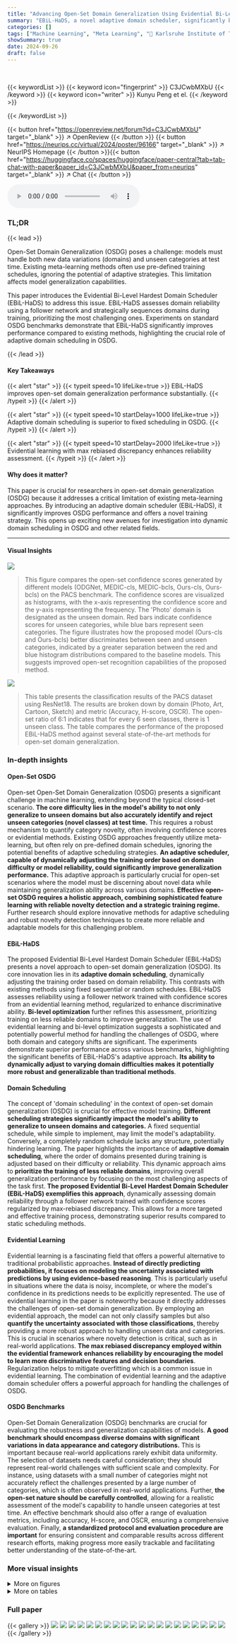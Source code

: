 ```yaml
---
title: "Advancing Open-Set Domain Generalization Using Evidential Bi-Level Hardest Domain Scheduler"
summary: "EBiL-HaDS, a novel adaptive domain scheduler, significantly boosts open-set domain generalization by strategically sequencing training domains based on model reliability assessments."
categories: []
tags: ["Machine Learning", "Meta Learning", "🏢 Karlsruhe Institute of Technology",]
showSummary: true
date: 2024-09-26
draft: false
---
```


<br>

{{< keywordList >}}
{{< keyword icon="fingerprint" >}} C3JCwbMXbU {{< /keyword >}}
{{< keyword icon="writer" >}} Kunyu Peng et el. {{< /keyword >}}
 
{{< /keywordList >}}

{{< button href="https://openreview.net/forum?id=C3JCwbMXbU" target="_blank" >}}
↗ OpenReview
{{< /button >}}
{{< button href="https://neurips.cc/virtual/2024/poster/96166" target="_blank" >}}
↗ NeurIPS Homepage
{{< /button >}}{{< button href="https://huggingface.co/spaces/huggingface/paper-central?tab=tab-chat-with-paper&paper_id=C3JCwbMXbU&paper_from=neurips" target="_blank" >}}
↗ Chat
{{< /button >}}



<audio controls>
    <source src="https://ai-paper-reviewer.com/C3JCwbMXbU/podcast.wav" type="audio/wav">
    Your browser does not support the audio element.
</audio>


### TL;DR


{{< lead >}}

Open-Set Domain Generalization (OSDG) poses a challenge: models must handle both new data variations (domains) and unseen categories at test time. Existing meta-learning methods often use pre-defined training schedules, ignoring the potential of adaptive strategies. This limitation affects model generalization capabilities.  

This paper introduces the Evidential Bi-Level Hardest Domain Scheduler (EBiL-HaDS) to address this issue. EBiL-HaDS assesses domain reliability using a follower network and strategically sequences domains during training, prioritizing the most challenging ones. Experiments on standard OSDG benchmarks demonstrate that EBiL-HaDS significantly improves performance compared to existing methods, highlighting the crucial role of adaptive domain scheduling in OSDG.

{{< /lead >}}


#### Key Takeaways

{{< alert "star" >}}
{{< typeit speed=10 lifeLike=true >}} EBiL-HaDS improves open-set domain generalization performance substantially. {{< /typeit >}}
{{< /alert >}}

{{< alert "star" >}}
{{< typeit speed=10 startDelay=1000 lifeLike=true >}} Adaptive domain scheduling is superior to fixed scheduling in OSDG. {{< /typeit >}}
{{< /alert >}}

{{< alert "star" >}}
{{< typeit speed=10 startDelay=2000 lifeLike=true >}} Evidential learning with max rebiased discrepancy enhances reliability assessment. {{< /typeit >}}
{{< /alert >}}

#### Why does it matter?
This paper is crucial for researchers in open-set domain generalization (OSDG) because it addresses a critical limitation of existing meta-learning approaches. By introducing an adaptive domain scheduler (EBiL-HaDS), it significantly improves OSDG performance and offers a novel training strategy. This opens up exciting new avenues for investigation into dynamic domain scheduling in OSDG and other related fields.

------
#### Visual Insights



![](https://ai-paper-reviewer.com/C3JCwbMXbU/figures_8_1.jpg)

> This figure compares the open-set confidence scores generated by different models (ODGNet, MEDIC-cls, MEDIC-bcls, Ours-cls, Ours-bcls) on the PACS benchmark.  The confidence scores are visualized as histograms, with the x-axis representing the confidence score and the y-axis representing the frequency.  The 'Photo' domain is designated as the unseen domain.  Red bars indicate confidence scores for unseen categories, while blue bars represent seen categories. The figure illustrates how the proposed model (Ours-cls and Ours-bcls) better discriminates between seen and unseen categories, indicated by a greater separation between the red and blue histogram distributions compared to the baseline models.  This suggests improved open-set recognition capabilities of the proposed method.





![](https://ai-paper-reviewer.com/C3JCwbMXbU/tables_5_1.jpg)

> This table presents the classification results of the PACS dataset using ResNet18.  The results are broken down by domain (Photo, Art, Cartoon, Sketch) and metric (Accuracy, H-score, OSCR). The open-set ratio of 6:1 indicates that for every 6 seen classes, there is 1 unseen class.  The table compares the performance of the proposed EBiL-HaDS method against several state-of-the-art methods for open-set domain generalization.





### In-depth insights


#### Open-Set OSDG
Open-set Open-Set Domain Generalization (OSDG) presents a significant challenge in machine learning, extending beyond the typical closed-set scenario.  **The core difficulty lies in the model's ability to not only generalize to unseen domains but also accurately identify and reject unseen categories (novel classes) at test time.** This requires a robust mechanism to quantify category novelty, often involving confidence scores or evidential methods.  Existing OSDG approaches frequently utilize meta-learning, but often rely on pre-defined domain schedules, ignoring the potential benefits of adaptive scheduling strategies.  **An adaptive scheduler, capable of dynamically adjusting the training order based on domain difficulty or model reliability, could significantly improve generalization performance.**  This adaptive approach is particularly crucial for open-set scenarios where the model must be discerning about novel data while maintaining generalization ability across various domains.  **Effective open-set OSDG requires a holistic approach, combining sophisticated feature learning with reliable novelty detection and a strategic training regime.**  Further research should explore innovative methods for adaptive scheduling and robust novelty detection techniques to create more reliable and adaptable models for this challenging problem. 

#### EBiL-HaDS
The proposed Evidential Bi-Level Hardest Domain Scheduler (EBiL-HaDS) presents a novel approach to open-set domain generalization (OSDG).  Its core innovation lies in its **adaptive domain scheduling**, dynamically adjusting the training order based on domain reliability. This contrasts with existing methods using fixed sequential or random schedules.  EBiL-HaDS assesses reliability using a follower network trained with confidence scores from an evidential learning method, regularized to enhance discriminative ability.  **Bi-level optimization** further refines this assessment, prioritizing training on less reliable domains to improve generalization. The use of evidential learning and bi-level optimization suggests a sophisticated and potentially powerful method for handling the challenges of OSDG, where both domain and category shifts are significant. The experiments demonstrate superior performance across various benchmarks, highlighting the significant benefits of EBiL-HaDS's adaptive approach. **Its ability to dynamically adjust to varying domain difficulties makes it potentially more robust and generalizable than traditional methods**.

#### Domain Scheduling
The concept of 'domain scheduling' in the context of open-set domain generalization (OSDG) is crucial for effective model training.  **Different scheduling strategies significantly impact the model's ability to generalize to unseen domains and categories.**  A fixed sequential schedule, while simple to implement, may limit the model's adaptability. Conversely, a completely random schedule lacks any structure, potentially hindering learning.  The paper highlights the importance of **adaptive domain scheduling**, where the order of domains presented during training is adjusted based on their difficulty or reliability.  This dynamic approach aims to **prioritize the training of less reliable domains**, improving overall generalization performance by focusing on the most challenging aspects of the task first.  **The proposed Evidential Bi-Level Hardest Domain Scheduler (EBiL-HaDS) exemplifies this approach**, dynamically assessing domain reliability through a follower network trained with confidence scores regularized by max-rebiased discrepancy. This allows for a more targeted and effective training process, demonstrating superior results compared to static scheduling methods.

#### Evidential Learning
Evidential learning is a fascinating field that offers a powerful alternative to traditional probabilistic approaches.  **Instead of directly predicting probabilities, it focuses on modeling the uncertainty associated with predictions by using evidence-based reasoning**. This is particularly useful in situations where the data is noisy, incomplete, or where the model's confidence in its predictions needs to be explicitly represented.  The use of evidential learning in the paper is noteworthy because it directly addresses the challenges of open-set domain generalization.  By employing an evidential approach, the model can not only classify samples but also **quantify the uncertainty associated with those classifications**, thereby providing a more robust approach to handling unseen data and categories.  This is crucial in scenarios where novelty detection is critical, such as in real-world applications.  **The max rebiased discrepancy employed within the evidential framework enhances reliability by encouraging the model to learn more discriminative features and decision boundaries**.  Regularization helps to mitigate overfitting which is a common issue in evidential learning.  The combination of evidential learning and the adaptive domain scheduler offers a powerful approach for handling the challenges of OSDG.

#### OSDG Benchmarks
Open-Set Domain Generalization (OSDG) benchmarks are crucial for evaluating the robustness and generalization capabilities of models.  **A good benchmark should encompass diverse domains with significant variations in data appearance and category distributions.**  This is important because real-world applications rarely exhibit data uniformity.  The selection of datasets needs careful consideration; they should represent real-world challenges with sufficient scale and complexity. For instance, using datasets with a small number of categories might not accurately reflect the challenges presented by a large number of categories, which is often observed in real-world applications.   Further, **the open-set nature should be carefully controlled**, allowing for a realistic assessment of the model's capability to handle unseen categories at test time.  An effective benchmark should also offer a range of evaluation metrics, including accuracy, H-score, and OSCR, ensuring a comprehensive evaluation. Finally, **a standardized protocol and evaluation procedure are important** for ensuring consistent and comparable results across different research efforts, making progress more easily trackable and facilitating better understanding of the state-of-the-art.


### More visual insights

<details>
<summary>More on figures
</summary>


![](https://ai-paper-reviewer.com/C3JCwbMXbU/figures_8_2.jpg)

> This figure visualizes the embeddings generated by t-SNE for the PACS dataset using ResNet18.  It compares the results obtained using the MEDIC method and the proposed EBiL-HaDS method, showing the embeddings for both seen and unseen categories for two domains: 'photo' and 'art'. The visualization aims to demonstrate how the proposed EBiL-HaDS method improves the separability and compactness of embeddings for both seen and unseen categories in the latent space, enhancing the model's ability to distinguish between known and unknown categories.


![](https://ai-paper-reviewer.com/C3JCwbMXbU/figures_8_3.jpg)

> This supplementary figure shows the ablation study on the DigitsDG dataset with an open-set ratio of 6:4, focusing on different dataset partitions. It compares the close-set accuracy and OSCR (Open-Set Classification Rate) of both conventional and binary classification heads across various splits.  The figure illustrates the robustness and performance consistency of the proposed EBiL-HaDS method across different experimental settings and unseen class selections.


![](https://ai-paper-reviewer.com/C3JCwbMXbU/figures_18_1.jpg)

> This figure compares the open-set confidence scores obtained using different methods (ODGNet, MEDIC-cls, MEDIC-bcls, Ours-cls, Ours-bcls) on the PACS benchmark.  The focus is on the 'Photo' domain, treated as unseen.  Red data points represent samples from unseen categories, while blue represents seen categories. The figure illustrates how well each method can distinguish between seen and unseen categories by the confidence scores.  The goal is to show that the proposed method (Ours-cls and Ours-bcls) generates better separation between seen and unseen confidence scores.


![](https://ai-paper-reviewer.com/C3JCwbMXbU/figures_18_2.jpg)

> This figure compares the open-set confidence scores generated by different models (ODGNet, MEDIC-cls, MEDIC-bcls, Ours-cls, Ours-bcls) on the PACS benchmark.  The 'Photo' domain is considered the unseen domain in this comparison. The color coding helps distinguish between seen (blue) and unseen (red) categories, visually representing the models' ability to discriminate between known and novel classes under open-set conditions.  The histograms show the distribution of confidence scores.


![](https://ai-paper-reviewer.com/C3JCwbMXbU/figures_18_3.jpg)

> This figure compares the open-set confidence scores generated by different methods (ODGNet, MEDIC-cls, MEDIC-bcls, Ours-cls, Ours-bcls) on the PACS benchmark using ResNet18. The 'Photo' domain is treated as the unseen domain. Red color represents the unseen categories, while blue represents the seen categories. The figure visually demonstrates the effectiveness of the proposed method (Ours-cls and Ours-bcls) in distinguishing between seen and unseen categories, exhibiting higher confidence scores for seen categories and lower scores for unseen ones.


![](https://ai-paper-reviewer.com/C3JCwbMXbU/figures_18_4.jpg)

> This figure compares the open-set confidence scores generated by different methods (ODGNet, MEDIC-cls, MEDIC-bcls, Ours-cls, Ours-bcls) on the PACS benchmark using ResNet18. The 'Photo' domain is considered the unseen domain.  Red points represent unseen categories, while blue points represent seen categories. The visualization demonstrates the ability of the proposed method (Ours-cls, Ours-bcls) to produce more discriminative confidence scores, better separating seen and unseen categories.


![](https://ai-paper-reviewer.com/C3JCwbMXbU/figures_19_1.jpg)

> This figure compares the open-set confidence scores generated by different methods (ODGNet, MEDIC-cls, MEDIC-bcls, Ours-cls, Ours-bcls) on the PACS benchmark. The 'Photo' domain is designated as the unseen domain in this experiment. Red color denotes unseen categories, while blue denotes seen categories.  The figure visually demonstrates the ability of the proposed method (Ours-cls and Ours-bcls) to generate more discriminative confidence scores, particularly for the unseen categories, compared to the other methods.


![](https://ai-paper-reviewer.com/C3JCwbMXbU/figures_19_2.jpg)

> This supplementary figure shows the ablation study of different splits of the DigitsDG dataset with an open-set ratio of 6:4.  It compares the performance (close-set accuracy and OSCR) of different methods (ODGNet, MEDIC-cls, MEDIC-bcls, Ours-cls, Ours-bcls) across four datasets (MNIST, MNIST-m, SYN, SVHN) using two different sets of unseen classes: (a) and (b) show close-set accuracy when 0, 1, 2, 3 and 2, 3, 4, 5 are chosen as unseen classes respectively; (c) and (d) show the OSCR when 0, 1, 2, 3 and 2, 3, 4, 5 are chosen as unseen classes respectively. The figure demonstrates the robustness of the proposed EBiL-HaDS method across various unseen class selections.


![](https://ai-paper-reviewer.com/C3JCwbMXbU/figures_19_3.jpg)

> This figure compares the open-set confidence scores obtained using different methods (ODGNet, MEDIC-cls, MEDIC-bcls, Ours-cls, Ours-bcls) on the PACS benchmark.  The 'Photo' domain is treated as unseen, and the confidence scores are visualized to show the ability of each method to discriminate between seen and unseen categories. Red indicates unseen categories while blue indicates seen categories.


![](https://ai-paper-reviewer.com/C3JCwbMXbU/figures_19_4.jpg)

> This figure compares the open-set confidence scores generated by different models (ODGNet, MEDIC-cls, MEDIC-bcls, Ours-cls, Ours-bcls) on the PACS benchmark.  The 'Photo' domain is treated as the unseen domain during testing.  The x-axis represents the confidence scores, and the y-axis represents the frequency of those scores.  Red bars represent confidence scores for the unseen category (person), and blue bars represent the seen categories.  The figure visually demonstrates how well each model can distinguish between seen and unseen categories by comparing the overlap between the distributions of the confidence scores.


![](https://ai-paper-reviewer.com/C3JCwbMXbU/figures_20_1.jpg)

> This figure shows the validation and test accuracy curves for the proposed Evidential Bi-Level Hardest Domain Scheduler (EBiL-HaDS) and the baseline method, MEDIC, across multiple unseen domains in the DigitsDG dataset. The plot illustrates that EBiL-HaDS consistently outperforms MEDIC in terms of both validation and test accuracy across all the unseen domains, indicating the effectiveness of the proposed adaptive domain scheduler.


![](https://ai-paper-reviewer.com/C3JCwbMXbU/figures_20_2.jpg)

> This figure shows the validation and test accuracy curves for the MEDIC and EBiL-HaDS models during the meta-learning process.  The x-axis represents the evaluation step (every 100 epochs), and the y-axis shows the accuracy. The different colors represent different datasets (Mnist, Mnist-m, SYN, SVHN) used as unseen domains in the MnistDG benchmark.  It visualizes how the model's accuracy changes over time on both validation and test sets, demonstrating the impact of the proposed adaptive domain scheduler.


![](https://ai-paper-reviewer.com/C3JCwbMXbU/figures_20_3.jpg)

> This figure compares the open-set confidence scores obtained using different methods (ODGNet, MEDIC-cls, MEDIC-bcls, and the proposed EBiL-HaDS-cls and EBiL-HaDS-bcls) on the PACS benchmark.  The 'Photo' domain is designated as the unseen domain.  The histograms visualize the distribution of confidence scores for seen (blue) and unseen (red) categories. The goal is to illustrate the ability of each method to generate discriminative confidence scores that differentiate between seen and unseen categories, highlighting the superior performance of the proposed EBiL-HaDS approach.


![](https://ai-paper-reviewer.com/C3JCwbMXbU/figures_21_1.jpg)

> This figure compares the open-set confidence scores generated by different methods (ODGNet, MEDIC-cls, MEDIC-bcls, and the proposed EBiL-HaDS-cls and EBiL-HaDS-bcls) on the PACS benchmark.  The 'Photo' domain is treated as unseen, with red and blue colors differentiating between unseen and seen categories respectively. The x-axis represents the confidence scores, and the y-axis represents the frequency or count of samples having those scores.  The distribution of scores helps illustrate the ability of each method to distinguish between seen and unseen classes.


![](https://ai-paper-reviewer.com/C3JCwbMXbU/figures_21_2.jpg)

> This figure compares the open-set confidence scores obtained using different methods (ODGNet, MEDIC-cls, MEDIC-bcls, and the proposed EBiL-HaDS-cls and EBiL-HaDS-bcls) on the PACS benchmark.  The 'Photo' domain is designated as the unseen domain in this experiment.  The histograms illustrate the distribution of confidence scores for both seen (blue) and unseen (red) categories.  The goal is to show how well each method distinguishes between seen and unseen categories, with higher separation indicating better performance.  EBiL-HaDS aims to achieve better separation by prioritizing the training process on less reliable domains.


</details>




<details>
<summary>More on tables
</summary>


![](https://ai-paper-reviewer.com/C3JCwbMXbU/tables_5_2.jpg)
> This table presents the results of the proposed Evidential Bi-Level Hardest Domain Scheduler (EBiL-HaDS) and several state-of-the-art methods on the PACS benchmark using ResNet18.  The results are broken down by domain (Photo, Art, Cartoon, Sketch) and metric (Accuracy, H-score, OSCR). The open-set ratio refers to the proportion of unseen to seen classes, which is 6:1 in this case.  It demonstrates the performance comparison across different domains, highlighting the effectiveness of the proposed method.

![](https://ai-paper-reviewer.com/C3JCwbMXbU/tables_6_1.jpg)
> This table presents the performance of various methods on the PACS benchmark dataset using ResNet18 as the backbone network. The results are broken down by domain (Photo, Art, Cartoon, Sketch) and metric (Accuracy, H-score, OSCR).  The open-set ratio of 6:1 indicates that there are 6 seen classes and 1 unseen class.  The table compares the proposed EBiL-HaDS method to existing state-of-the-art open-set domain generalization methods.

![](https://ai-paper-reviewer.com/C3JCwbMXbU/tables_6_2.jpg)
> This table presents the results of the proposed Evidential Bi-Level Hardest Domain Scheduler (EBiL-HaDS) and several baseline methods on the PACS benchmark dataset.  The model used is ResNet18, and the open-set ratio is 6:1, meaning there are 6 seen classes and 1 unseen class. The results are presented in terms of accuracy (Acc), H-score, and OSCR (Open-Set Classification Rate) for each of the four domains (Photo, Art, Cartoon, Sketch) and on average.  It demonstrates the performance of different methods, allowing a comparison to the proposed EBiL-HaDS approach.

![](https://ai-paper-reviewer.com/C3JCwbMXbU/tables_6_3.jpg)
> This table presents the results of the Digits-DG dataset experiment using the ConvNet architecture, focusing on open-set recognition.  The open-set ratio is 6:4, meaning that 6 digits are considered known, and 4 are unknown during testing. The table compares various methods, including the proposed EBiL-HaDS approach, against baseline methods. For each method, the accuracy (Acc), H-score, and OSCR (Open-Set Classification Rate) are reported for each of the four datasets in Digits-DG (MNIST, MNIST-M, SVHN, SYN) and an average across all datasets.

![](https://ai-paper-reviewer.com/C3JCwbMXbU/tables_6_4.jpg)
> This table presents the results of the proposed Evidential Bi-Level Hardest Domain Scheduler (EBiL-HaDS) and other state-of-the-art methods on the OfficeHome dataset.  The open-set ratio is 35:30, meaning there are 35 unseen categories and 30 seen categories. The results are broken down by domain (Art, Clipart, Real World, Product) and metric (Accuracy, H-score, OSCR).  The average performance across all domains is also shown. This table demonstrates the performance of EBiL-HaDS in comparison to other methods for open-set domain generalization.

![](https://ai-paper-reviewer.com/C3JCwbMXbU/tables_7_1.jpg)
> This table presents the ablation study of different modules in the proposed Evidential Bi-Level Hardest Domain Scheduler (EBiL-HaDS) model.  The ablation is performed on the DigitsDG dataset using the ConvNet architecture. The table shows the performance (Accuracy, H-score, OSCR) of the model with different combinations of modules (Domain Generalization Scheduler (DGS), Max Rebiased Discrepancy Evidential Learning (RBE), and different classification heads (cls, bcls)) included or removed. This helps to understand the contribution of each module to the overall performance.

![](https://ai-paper-reviewer.com/C3JCwbMXbU/tables_8_1.jpg)
> This table compares the performance of three different domain scheduling strategies (Sequential, Random, and EBiL-HaDS) on the DigitsDG dataset for open-set domain generalization.  It shows the accuracy (Acc), H-score, and OSCR (Open-Set Classification Recall) metrics for each domain (MNIST, MNIST-M, SVHN, SYN) and the average across all domains.  The results demonstrate the superior performance of the proposed EBiL-HaDS method compared to the traditional sequential and random scheduling approaches.

![](https://ai-paper-reviewer.com/C3JCwbMXbU/tables_15_1.jpg)
> This table presents the ablation study of different modules in the proposed Evidential Bi-Level Hardest Domain Scheduler (EBiL-HaDS) on the DigitsDG dataset using the ConvNet architecture. It shows the performance (Accuracy, H-score, and OSCR) across various domains (MNIST, MNIST-M, SVHN, and SYN) by removing different components such as the Domain Generalization Scheduler (DGS), Max Rebiased Evidential learning (RBE), and classification heads (cls and bcls). This helps to understand the contribution of each component to the overall performance.

![](https://ai-paper-reviewer.com/C3JCwbMXbU/tables_16_1.jpg)
> This table presents the results of an ablation study conducted on the DigitsDG dataset using the ConvNet architecture.  The study investigates the impact of removing different components of the proposed Evidential Bi-Level Hardest Domain Scheduler (EBiL-HaDS) method. Specifically, it shows the effects of removing the max rebiased discrepancy evidential learning (RBE) component and the hardest domain selection (DGS) component, both with the conventional classification head (cls) and the binary classification head (bcls). The results are broken down for each of the four source domains (MNIST, MNIST-M, SVHN, SYN) and also provides an average across all four datasets for Accuracy (Acc), H-score, and Open Set Classification Rate (OSCR). This allows for an assessment of the contributions of each component in the overall performance of the EBiL-HaDS model.

![](https://ai-paper-reviewer.com/C3JCwbMXbU/tables_16_2.jpg)
> This table presents the results of the Digits-DG dataset experiment using the ConvNet architecture.  The experiment is designed as an open-set domain generalization task with an open-set ratio of 6:4, meaning 6 seen and 4 unseen classes. The table shows the performance of different methods across four datasets (MNIST, MNIST-M, SVHN, and SYN) and the average performance across all datasets.  Each dataset's results are broken down by accuracy, H-score, and OSCR for both binary and conventional classification heads. This helps to evaluate the model's ability to generalize across different domains while accurately identifying and rejecting unseen categories.

![](https://ai-paper-reviewer.com/C3JCwbMXbU/tables_17_1.jpg)
> This table presents the experimental results of the Digits-DG dataset using the ConvNet architecture. The open-set ratio is 6:4, meaning that there are 6 seen categories and 4 unseen categories. The table shows the performance of different methods, including the proposed EBiL-HaDS, on four different domains: MNIST, MNIST-M, SVHN, and SYN. The performance is measured using three metrics: Accuracy (Acc), H-score, and Open-Set Classification Rate (OSCR).  Each metric is calculated for both seen and unseen categories. The results demonstrate the effectiveness of the proposed method in achieving high accuracy and OSCR, especially compared to other state-of-the-art methods.

</details>




### Full paper

{{< gallery >}}
<img src="https://ai-paper-reviewer.com/C3JCwbMXbU/1.png" class="grid-w50 md:grid-w33 xl:grid-w25" />
<img src="https://ai-paper-reviewer.com/C3JCwbMXbU/2.png" class="grid-w50 md:grid-w33 xl:grid-w25" />
<img src="https://ai-paper-reviewer.com/C3JCwbMXbU/3.png" class="grid-w50 md:grid-w33 xl:grid-w25" />
<img src="https://ai-paper-reviewer.com/C3JCwbMXbU/4.png" class="grid-w50 md:grid-w33 xl:grid-w25" />
<img src="https://ai-paper-reviewer.com/C3JCwbMXbU/5.png" class="grid-w50 md:grid-w33 xl:grid-w25" />
<img src="https://ai-paper-reviewer.com/C3JCwbMXbU/6.png" class="grid-w50 md:grid-w33 xl:grid-w25" />
<img src="https://ai-paper-reviewer.com/C3JCwbMXbU/7.png" class="grid-w50 md:grid-w33 xl:grid-w25" />
<img src="https://ai-paper-reviewer.com/C3JCwbMXbU/8.png" class="grid-w50 md:grid-w33 xl:grid-w25" />
<img src="https://ai-paper-reviewer.com/C3JCwbMXbU/9.png" class="grid-w50 md:grid-w33 xl:grid-w25" />
<img src="https://ai-paper-reviewer.com/C3JCwbMXbU/10.png" class="grid-w50 md:grid-w33 xl:grid-w25" />
<img src="https://ai-paper-reviewer.com/C3JCwbMXbU/11.png" class="grid-w50 md:grid-w33 xl:grid-w25" />
<img src="https://ai-paper-reviewer.com/C3JCwbMXbU/12.png" class="grid-w50 md:grid-w33 xl:grid-w25" />
<img src="https://ai-paper-reviewer.com/C3JCwbMXbU/13.png" class="grid-w50 md:grid-w33 xl:grid-w25" />
<img src="https://ai-paper-reviewer.com/C3JCwbMXbU/14.png" class="grid-w50 md:grid-w33 xl:grid-w25" />
<img src="https://ai-paper-reviewer.com/C3JCwbMXbU/15.png" class="grid-w50 md:grid-w33 xl:grid-w25" />
<img src="https://ai-paper-reviewer.com/C3JCwbMXbU/16.png" class="grid-w50 md:grid-w33 xl:grid-w25" />
<img src="https://ai-paper-reviewer.com/C3JCwbMXbU/17.png" class="grid-w50 md:grid-w33 xl:grid-w25" />
<img src="https://ai-paper-reviewer.com/C3JCwbMXbU/18.png" class="grid-w50 md:grid-w33 xl:grid-w25" />
<img src="https://ai-paper-reviewer.com/C3JCwbMXbU/19.png" class="grid-w50 md:grid-w33 xl:grid-w25" />
<img src="https://ai-paper-reviewer.com/C3JCwbMXbU/20.png" class="grid-w50 md:grid-w33 xl:grid-w25" />
{{< /gallery >}}